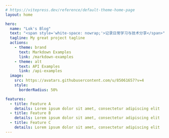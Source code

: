 ```yaml
---
# https://vitepress.dev/reference/default-theme-home-page
layout: home

hero:
  name: "Lok's Blog"
  text: "<span style='white-space: nowrap;'>记录日常学习与技术分享</span>"
  tagline: My great project tagline
  actions:
    - theme: brand
      text: Markdown Examples
      link: /markdown-examples
    - theme: alt
      text: API Examples
      link: /api-examples
  image: 
    src: https://avatars.githubusercontent.com/u/85061657?v=4
    style: 
      borderRadius: 50%

features:
  - title: Feature A
    details: Lorem ipsum dolor sit amet, consectetur adipiscing elit
  - title: Feature B
    details: Lorem ipsum dolor sit amet, consectetur adipiscing elit
  - title: Feature C
    details: Lorem ipsum dolor sit amet, consectetur adipiscing elit
---
```


